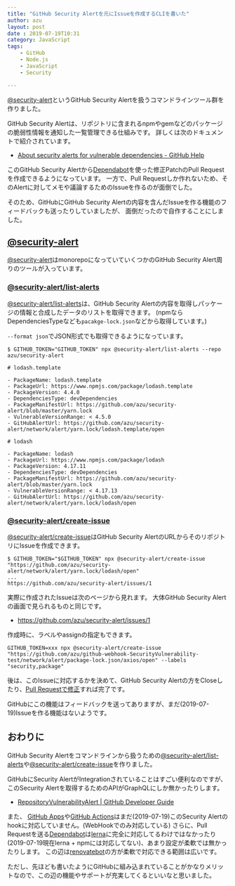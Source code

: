```yaml
---
title: "GitHub Security Alertを元にIssueを作成するCLIを書いた"
author: azu
layout: post
date : 2019-07-19T10:31
category: JavaScript
tags:
    - GitHub
    - Node.js
    - JavaScript
    - Security

---
```


[@security-alert](https://github.com/azu/security-alert)というGitHub Security Alertを扱うコマンドラインツール群を作りました。

GitHub Security Alertは、リポジトリに含まれるnpmやgemなどのパッケージの脆弱性情報を通知した一覧管理できる仕組みです。
詳しくは次のドキュメントで紹介されています。

- [About security alerts for vulnerable dependencies - GitHub Help](https://help.github.com/en/articles/about-security-alerts-for-vulnerable-dependencies)

このGitHub Security Alertから[Dependabot](https://dependabot.com/)を使った修正PatchのPull Requestを作成できるようになっています。
一方で、Pull Requestしか作れないため、そのAlertに対してメモや議論するためのIssueを作るのが面倒でした。

そのため、GitHubにGitHub Security Alertの内容を含んだIssueを作る機能のフィードバックも送ったりしていましたが、
面倒だったので自作することにしました。

## [@security-alert](https://github.com/azu/security-alert)

[@security-alert](https://github.com/azu/security-alert)はmonorepoになっていていくつかのGitHub Security Alert周りのツールが入っています。

### [@security-alert/list-alerts](https://github.com/azu/security-alert/tree/master/packages/list-alerts)

[@security-alert/list-alerts](https://github.com/azu/security-alert/tree/master/packages/list-alerts)は、GitHub Security Alertの内容を取得しパッケージの情報と合成したデータのリストを取得できます。
(npmならDependenciesTypeなども`pacakge-lock.json`などから取得しています。)

`--format json`でJSON形式でも取得できるようになっています。

```
$ GITHUB_TOKEN="GITHUB_TOKEN" npx @security-alert/list-alerts --repo azu/security-alert

# lodash.template

- PackageName: lodash.template
- PackageUrl: https://www.npmjs.com/package/lodash.template
- PackageVersion: 4.4.0
- DependenciesType: devDependencies
- PackageManifestUrl: https://github.com/azu/security-alert/blob/master/yarn.lock
- VulnerableVersionRange: < 4.5.0
- GitHubAlertUrl: https://github.com/azu/security-alert/network/alert/yarn.lock/lodash.template/open

# lodash

- PackageName: lodash
- PackageUrl: https://www.npmjs.com/package/lodash
- PackageVersion: 4.17.11
- DependenciesType: devDependencies
- PackageManifestUrl: https://github.com/azu/security-alert/blob/master/yarn.lock
- VulnerableVersionRange: < 4.17.13
- GitHubAlertUrl: https://github.com/azu/security-alert/network/alert/yarn.lock/lodash/open
```

### [@security-alert/create-issue](https://github.com/azu/security-alert/tree/master/packages/create-issue)

[@security-alert/create-issue](https://github.com/azu/security-alert/tree/master/packages/create-issue)はGitHub Security AlertのURLからそのリポジトリにIssueを作成できます。

```
$ GITHUB_TOKEN="$GITHUB_TOKEN" npx @security-alert/create-issue "https://github.com/azu/security-alert/network/alert/yarn.lock/lodash/open"
...
https://github.com/azu/security-alert/issues/1
```

実際に作成されたIssueは次のページから見れます。
大体GitHub Security Alertの画面で見られるものと同じです。

- <https://github.com/azu/security-alert/issues/1>

作成時に、ラベルやassignの指定もできます。

```
GITHUB_TOKEN=xxx npx @security-alert/create-issue "https://github.com/azu/github-webhook-SecurityVulnerability-test/network/alert/package-lock.json/axios/open" --labels "security,package"
```


後は、このIssueに対応するかを決めて、GitHub Security Alertの方をCloseしたり、[Pull Requestで修正](https://github.com/azu/security-alert/pull/2)すれば完了です。

GitHubにこの機能はフィードバックを送ってありますが、まだ(2019-07-19)Issueを作る機能はないようです。

## おわりに

GitHub Security Alertをコマンドラインから扱うための[@security-alert/list-alerts](https://github.com/azu/security-alert/tree/master/packages/list-alerts)や[@security-alert/create-issue](https://github.com/azu/security-alert/tree/master/packages/create-issue)を作りました。

GitHubにSecurity AlertがIntegrationされていることはすごい便利なのですが、このSecurity Alertを取得するためのAPIがGraphQLにしか無かったりします。

- [RepositoryVulnerabilityAlert | GitHub Developer Guide](https://developer.github.com/v4/object/repositoryvulnerabilityalert/)

また、 [GitHub Apps](https://developer.github.com/apps/)や[GitHub Actions](https://github.com/features/actions)はまだ(2019-07-19)このSecurity Alertのhookに対応していません。(WebHookでのみ対応している)
さらに、Pull Requestを送る[Dependabot](https://dependabot.com/)は[lerna](https://github.com/lerna/lerna)に完全に対応してるわけではなかったり(2019-07-19現在lerna + npmには対応してない)、あまり設定が柔軟では無かったりします。
この辺は[renovatebot](https://renovatebot.com/)の方が柔軟で対応できる範囲は広いです。

ただし、先ほども書いたようにGitHubに組み込まれていることがかなりメリットなので、この辺の機能やサポートが充実してくるといいなと思いました。